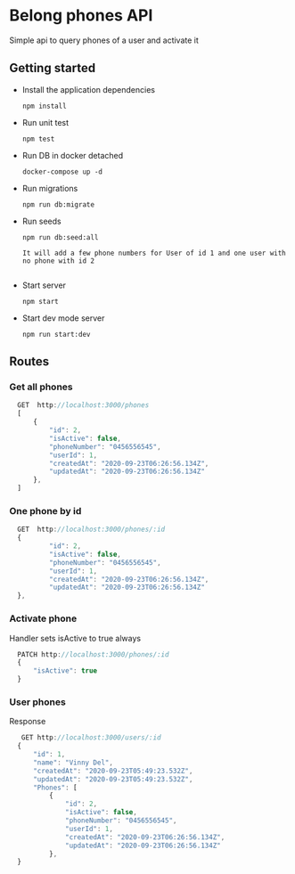 # Belong phones API

 Simple api to query phones of a user and activate it

## Getting started

- Install the application dependencies

  ```shell
  npm install
  ```

* Run unit test

  ```shell
  npm test
  ```

* Run DB in docker detached

  ```shell
  docker-compose up -d
  ```

* Run migrations

  ```shell
  npm run db:migrate
  ```

* Run seeds

  ```shell
  npm run db:seed:all
  
  It will add a few phone numbers for User of id 1 and one user with no phone with id 2
    
  ```
  

* Start server

  ```shell
  npm start
  ```

* Start dev mode server

  ```shell
  npm run start:dev
  ```

 ## Routes
  ### Get all phones
  ```javascript
    GET  http://localhost:3000/phones
    [
        {
            "id": 2,
            "isActive": false,
            "phoneNumber": "0456556545",
            "userId": 1,
            "createdAt": "2020-09-23T06:26:56.134Z",
            "updatedAt": "2020-09-23T06:26:56.134Z"
        },
    ]
 ```
  
  ### One phone by id
  ```javascript
    GET  http://localhost:3000/phones/:id
    {
            "id": 2,
            "isActive": false,
            "phoneNumber": "0456556545",
            "userId": 1,
            "createdAt": "2020-09-23T06:26:56.134Z",
            "updatedAt": "2020-09-23T06:26:56.134Z"
    },  
  ```
  
  ### Activate phone
  Handler sets isActive to true always
  ``` Javascript
    PATCH http://localhost:3000/phones/:id
    {
        "isActive": true
    }
  ```
  
  ### User phones
  Response
  ``` Javascript
     GET http://localhost:3000/users/:id
    {
        "id": 1,
        "name": "Vinny Del",
        "createdAt": "2020-09-23T05:49:23.532Z",
        "updatedAt": "2020-09-23T05:49:23.532Z",
        "Phones": [
            {
                "id": 2,
                "isActive": false,
                "phoneNumber": "0456556545",
                "userId": 1,
                "createdAt": "2020-09-23T06:26:56.134Z",
                "updatedAt": "2020-09-23T06:26:56.134Z"
            },
    }
  ```
  
  
